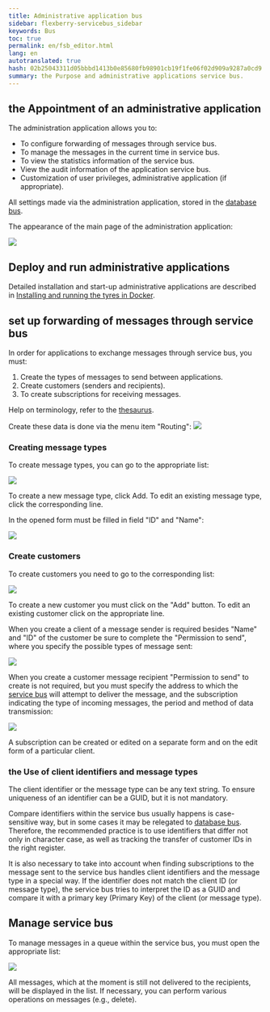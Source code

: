 ```yaml
--- 
title: Administrative application bus 
sidebar: flexberry-servicebus_sidebar 
keywords: Bus 
toc: true 
permalink: en/fsb_editor.html 
lang: en 
autotranslated: true 
hash: 02b25043311d05bbbd1413b0e85680fb98901cb19f1fe06f02d909a9287a0cd9 
summary: the Purpose and administrative applications service bus. 
--- 
```


## the Appointment of an administrative application 

The administration application allows you to: 

* To configure forwarding of messages through service bus. 
* To manage the messages in the current time in service bus. 
* To view the statistics information of the service bus. 
* View the audit information of the application service bus. 
* Customization of user privileges, administrative application (if appropriate). 

All settings made via the administration application, stored in the [database bus](https://flexberry.github.io/ru/fsb_database.html). 

The appearance of the main page of the administration application: 

![](/images/pages/products/flexberry-servicebus/components/index.png) 

## Deploy and run administrative applications 

Detailed installation and start-up administrative applications are described in [Installing and running the tyres in Docker](https://flexberry.github.io/ru/fsb_installation.html). 

## set up forwarding of messages through service bus 

In order for applications to exchange messages through service bus, you must: 

1. Create the types of messages to send between applications. 
2. Create customers (senders and recipients). 
3. To create subscriptions for receiving messages. 

Help on terminology, refer to the [thesaurus](https://flexberry.github.io/ru/fsb_thesaurus.html). 

Create these data is done via the menu item "Routing": 
![](/images/pages/products/flexberry-servicebus/components/routing.png) 

### Creating message types 

To create message types, you can go to the appropriate list: 

![](/images/pages/products/flexberry-servicebus/components/message-type-list.png) 

To create a new message type, click Add. To edit an existing message type, click the corresponding line. 

In the opened form must be filled in field "ID" and "Name": 

![](/images/pages/products/flexberry-servicebus/components/message-type-edit.png) 

### Create customers 

To create customers you need to go to the corresponding list: 

![](/images/pages/products/flexberry-servicebus/components/clients-list.png) 

To create a new customer you must click on the "Add" button. To edit an existing customer click on the appropriate line.

When you create a client of a message sender is required besides "Name" and "ID" of the customer be sure to complete the "Permission to send", where you specify the possible types of message sent: 

![](/images/pages/products/flexberry-servicebus/components/clients-sender-edit.png) 

When you create a customer message recipient "Permission to send" to create is not required, but you must specify the address to which the [service bus](https://flexberry.github.io/ru/fsb_service.html) will attempt to deliver the message, and the subscription indicating the type of incoming messages, the period and method of data transmission: 

![](/images/pages/products/flexberry-servicebus/components/clients-receiver-edit.png) 

A subscription can be created or edited on a separate form and on the edit form of a particular client. 

### the Use of client identifiers and message types 

The client identifier or the message type can be any text string. To ensure uniqueness of an identifier can be a GUID, but it is not mandatory. 

Compare identifiers within the service bus usually happens is case-sensitive way, but in some cases it may be relegated to [database bus](https://flexberry.github.io/ru/fsb_database.html). Therefore, the recommended practice is to use identifiers that differ not only in character case, as well as tracking the transfer of customer IDs in the right register. 

It is also necessary to take into account when finding subscriptions to the message sent to the service bus handles client identifiers and the message type in a special way. If the identifier does not match the client ID (or message type), the service bus tries to interpret the ID as a GUID and compare it with a primary key (Primary Key) of the client (or message type). 

## Manage service bus 

To manage messages in a queue within the service bus, you must open the appropriate list: 

![](/images/pages/products/flexberry-servicebus/components/messages-list.png) 

All messages, which at the moment is still not delivered to the recipients, will be displayed in the list. If necessary, you can perform various operations on messages (e.g., delete). 



